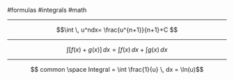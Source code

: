 #formulas #integrals #math 


---
$$\int  \, u^ndx= \frac{u^{n+1}}{n+1}+C $$

---
$$\int [f(x)+g(x)] \, dx  = \int f(x) \, dx + \int g(x) \, dx  $$

---
$$ common \space Integral = \int \frac{1}{u} \, dx = \ln(u)$$
